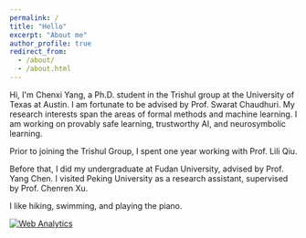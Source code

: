 ```yaml
---
permalink: /
title: "Hello"
excerpt: "About me"
author_profile: true
redirect_from: 
  - /about/
  - /about.html
---
```


Hi, I'm Chenxi Yang, a Ph.D. student in the Trishul group at the University of Texas at Austin. I am fortunate to be advised by <a href="http://www.cs.utexas.edu/~swarat/" style="text-decoration: none">Prof. Swarat Chaudhuri</a>. My research interests span the areas of formal methods and machine learning. I am working on provably safe learning, trustworthy AI, and neurosymbolic learning.

Prior to joining the Trishul Group, I spent one year working with <a href="https://www.cs.utexas.edu/~lili/" style="text-decoration: none">Prof. Lili Qiu</a>. 
   <!-- [Prof. Lili Qiu](https://www.cs.utexas.edu/~lili/).  -->
Before that, I did my undergraduate at Fudan University, advised by <a href="https://chenyang03.wordpress.com/" style="text-decoration: none">Prof. Yang Chen</a>. I visited Peking University as a research assistant, supervised by <a href="http://soar.group/chenren/" style="text-decoration: none">Prof. Chenren Xu</a>. 

<!-- My CV is available [here](https://chenxi-yang.github.io/files/CV_ChenxiYang.pdf). -->

I like hiking, swimming, and playing the piano.

<!-- Default Statcounter code for github hompage
https://cxyang1997.github.io/ -->
<script type="text/javascript">
var sc_project=12178457; 
var sc_invisible=1; 
var sc_security="0c3d84b6"; 
</script>
<script type="text/javascript"
src="https://www.statcounter.com/counter/counter.js"
async></script>
<noscript><div class="statcounter"><a title="Web Analytics"
href="https://statcounter.com/" target="_blank"><img
class="statcounter"
src="https://c.statcounter.com/12178457/0/0c3d84b6/1/"
alt="Web Analytics"></a></div></noscript>
<!-- End of Statcounter Code -->
